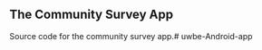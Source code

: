 The Community Survey App
------------------------

Source code for the community survey app.# uwbe-Android-app
